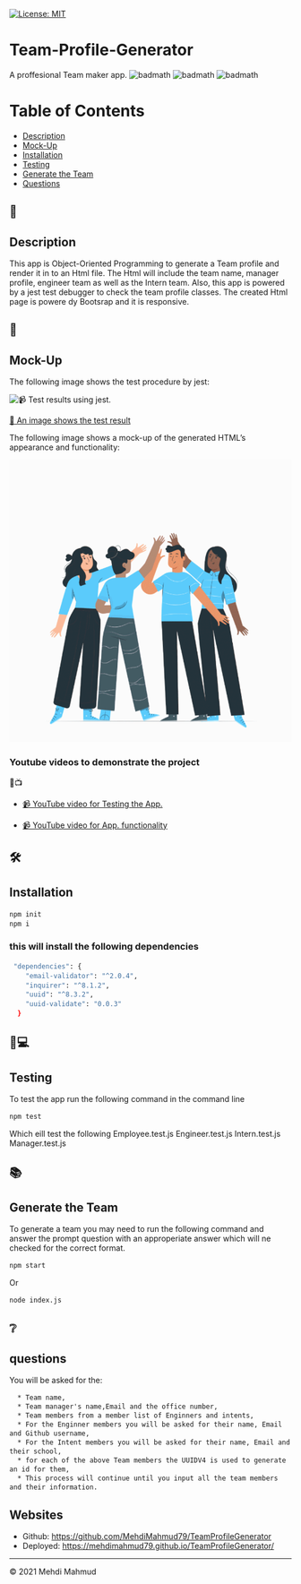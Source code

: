[![License: MIT](https://img.shields.io/badge/License-MIT-yellow.svg)](https://opensource.org/licenses/MIT)

# Team-Profile-Generator
A proffesional Team maker app.
![badmath](https://img.shields.io/github/issues/MehdiMahmud79/TeamProfileGenerator)
![badmath](https://img.shields.io/github/forks/MehdiMahmud79/TeamProfileGenerator)
![badmath](https://img.shields.io/github/stars/MehdiMahmud79/TeamProfileGenerator)

# Table of Contents 

* [Description](#description)
* [Mock-Up](#🚀)
* [Installation](#installation)
* [Testing](#🔎💻)
* [Generate the Team](#📚)
* [Questions](#❔)



## 📝
## Description 
  This app is Object-Oriented Programming to generate a Team profile and render it in to an Html file. The Html will include the team name, manager profile, engineer team as well as the Intern team.
  Also, this app is powered by a jest test debugger to check the team profile classes. The created Html page is powere dy Bootsrap and it is responsive.

## 🚀
## Mock-Up

The following image shows the test procedure by jest:

![📹 Test results using jest.](./assets/test.gif)

[📸 An image shows the test result](./dist/test.jpg)

The following image shows a mock-up of the generated HTML’s appearance and functionality:

![Test results using jest.](./assets/screen.gif)

### Youtube videos to demonstrate the project
🔴📺

* [📹 YouTube video for Testing the App.](https://youtu.be/72IMdktjbZk)

* [📹 YouTube video for App. functionality](https://youtu.be/O4aNoakMn0o)

## 🛠️ 
##  Installation
```bash
npm init
npm i
```

### this will install the following dependencies 
```bash
 "dependencies": {
    "email-validator": "^2.0.4",
    "inquirer": "^8.1.2",
    "uuid": "^8.3.2",
    "uuid-validate": "0.0.3"
  }

```

## 🔎💻
## Testing 
  To test the app run the following command in the command line
  ```bash
  npm test
  ```
  Which eill test the following 
  Employee.test.js
  Engineer.test.js
  Intern.test.js
  Manager.test.js

## 📚
## Generate the Team

  To generate a team you may need to run the following command and answer the prompt question with an approperiate answer which will ne checked for the correct format.

```bash
npm start
```
Or

```bash
node index.js
```
## ❔
## questions
You will be asked for the:
```
  * Team name,
  * Team manager's name,Email and the office number,
  * Team members from a member list of Enginners and intents,
  * For the Enginner members you will be asked for their name, Email and Github username,
  * For the Intent members you will be asked for their name, Email and their school,
  * for each of the above Team members the UUIDV4 is used to generate an id for them,
  * This process will continue until you input all the team members and their information.

```
## Websites
* Github: https://github.com/MehdiMahmud79/TeamProfileGenerator
* Deployed: https://mehdimahmud79.github.io/TeamProfileGenerator/



---
© 2021 Mehdi Mahmud
